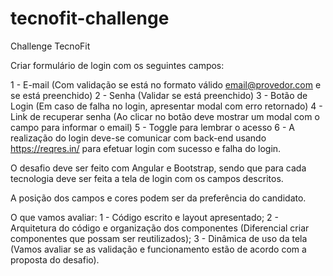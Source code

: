 # tecnofit-challenge
Challenge TecnoFit

Criar formulário de login com os seguintes campos:

1 - E-mail (Com validação se está no formato válido email@provedor.com e se está preenchido)
2 - Senha (Validar se está preenchido)
3 - Botão de Login (Em caso de falha no login, apresentar modal com erro retornado)
4 - Link de recuperar senha (Ao clicar no botão deve mostrar um modal com o campo para informar o email)
5 - Toggle para lembrar o acesso
6 - A realização do login deve-se comunicar com back-end usando https://reqres.in/ para efetuar login com sucesso e falha do login.

O desafio deve ser feito com Angular e Bootstrap, sendo que para cada tecnologia deve ser feita a tela de login com os campos descritos.

A posição dos campos e cores podem ser da preferência do candidato.

O que vamos avaliar:
1 - Código escrito e layout apresentado;
2 - Arquitetura do código e organização dos componentes (Diferencial criar componentes que possam ser reutilizados);
3 - Dinâmica de uso da tela (Vamos avaliar se as validação e funcionamento estão de acordo com a proposta do desafio).
